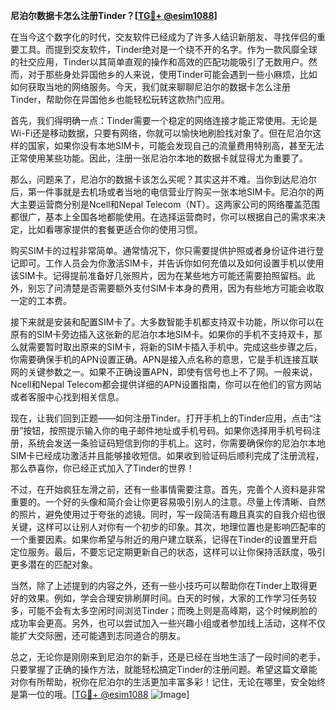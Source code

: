 **尼泊尔数据卡怎么注册Tinder？[[TG💪+ @esim1088](https://t.me/s/esim1088)]**

在当今这个数字化的时代，交友软件已经成为了许多人结识新朋友、寻找伴侣的重要工具。而提到交友软件，Tinder绝对是一个绕不开的名字。作为一款风靡全球的社交应用，Tinder以其简单直观的操作和高效的匹配功能吸引了无数用户。然而，对于那些身处异国他乡的人来说，使用Tinder可能会遇到一些小麻烦，比如如何获取当地的网络服务。今天，我们就来聊聊尼泊尔的数据卡怎么注册Tinder，帮助你在异国他乡也能轻松玩转这款热门应用。

首先，我们得明确一点：Tinder需要一个稳定的网络连接才能正常使用。无论是Wi-Fi还是移动数据，只要有网络，你就可以愉快地刷脸找对象了。但在尼泊尔这样的国家，如果你没有本地SIM卡，可能会发现自己的流量费用特别高，甚至无法正常使用某些功能。因此，注册一张尼泊尔本地的数据卡就显得尤为重要了。

那么，问题来了，尼泊尔的数据卡该怎么买呢？其实这并不难。当你到达尼泊尔后，第一件事就是去机场或者当地的电信营业厅购买一张本地SIM卡。尼泊尔的两大主要运营商分别是Ncell和Nepal Telecom（NT）。这两家公司的网络覆盖范围都很广，基本上全国各地都能使用。在选择运营商时，你可以根据自己的需求来决定，比如看哪家提供的套餐更适合你的使用习惯。

购买SIM卡的过程非常简单。通常情况下，你只需要提供护照或者身份证件进行登记即可。工作人员会为你激活SIM卡，并告诉你如何充值以及如何设置手机以使用该SIM卡。记得提前准备好几张照片，因为在某些地方可能还需要拍照留档。此外，别忘了问清楚是否需要额外支付SIM卡本身的费用，因为有些地方可能会收取一定的工本费。

接下来就是安装和配置SIM卡了。大多数智能手机都支持双卡功能，所以你可以在原有的SIM卡旁边插入这张新的尼泊尔本地SIM卡。如果你的手机不支持双卡，那么就需要暂时取出原来的SIM卡，将新的SIM卡插入手机中。完成这些步骤之后，你需要确保手机的APN设置正确。APN是接入点名称的意思，它是手机连接互联网的关键参数之一。如果不正确设置APN，即使有信号也上不了网。一般来说，Ncell和Nepal Telecom都会提供详细的APN设置指南，你可以在他们的官方网站或者客服中心找到相关信息。

现在，让我们回到正题——如何注册Tinder。打开手机上的Tinder应用，点击“注册”按钮，按照提示输入你的电子邮件地址或手机号码。如果你选择用手机号码注册，系统会发送一条验证码短信到你的手机上。这时，你需要确保你的尼泊尔本地SIM卡已经成功激活并且能够接收短信。如果收到验证码后顺利完成了注册流程，那么恭喜你，你已经正式加入了Tinder的世界！

不过，在开始疯狂左滑之前，还有一些事情需要注意。首先，完善个人资料是非常重要的。一个好的头像和简介会让你更容易吸引别人的注意。尽量上传清晰、自然的照片，避免使用过于夸张的滤镜。同时，写一段简洁有趣且真实的自我介绍也很关键，这样可以让别人对你有一个初步的印象。其次，地理位置也是影响匹配率的一个重要因素。如果你希望与附近的用户建立联系，记得在Tinder的设置里开启定位服务。最后，不要忘记定期更新自己的状态，这样可以让你保持活跃度，吸引更多潜在的匹配对象。

当然，除了上述提到的内容之外，还有一些小技巧可以帮助你在Tinder上取得更好的效果。例如，学会合理安排刷屏时间。白天的时候，大家的工作学习任务较多，可能不会有太多空闲时间浏览Tinder；而晚上则是高峰期，这个时候刷脸的成功率会更高。另外，也可以尝试加入一些兴趣小组或者参加线上活动，这样不仅能扩大交际圈，还可能遇到志同道合的朋友。

总之，无论你是刚刚来到尼泊尔的新手，还是已经在当地生活了一段时间的老手，只要掌握了正确的操作方法，就能轻松搞定Tinder的注册问题。希望这篇文章能对你有所帮助，祝你在尼泊尔的生活更加丰富多彩！记住，无论在哪里，安全始终是第一位的哦。[[TG💪+ @esim1088](https://t.me/s/esim1088) ![Image](https://i.postimg.cc/4NQfJmqS/Snipaste-2025-05-13-00-14-12.png)]